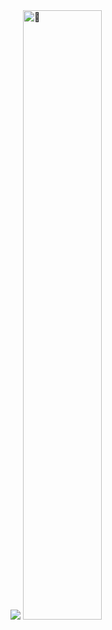 <!-- The betrayer: https://user-images.githubusercontent.com/22963968/155458995-e4c24fff-d667-48cd-a1ce-1f66cd233a14.png -->
<!-- Farewell Miura: https://user-images.githubusercontent.com/22963968/119890439-1ff29f00-bf38-11eb-8515-d0a9c3c8a6b6.png -->
<!-- First steps with JavaScript: https://user-images.githubusercontent.com/22963968/114021347-e3c48b80-9870-11eb-8bc8-998bf39b4d0d.png -->


<!--  ![Metrics](https://metrics.lecoq.io/crinanis?template=classic&base.community=0&languages=1&introduction=1&isocalendar=1&people=1&achievements=1&isocalendar.duration=half-year&languages.limit=8&languages.threshold=0%25&languages.colors=github&languages.sections=most-used&languages.indepth=false&languages.analysis.timeout=15&languages.categories=markup%2C%20programming&languages.recent.categories=markup%2C%20programming&languages.recent.load=300&languages.recent.days=14&people.limit=24&people.identicons=false&people.identicons.hide=false&people.size=28&people.types=followers%2C%20following&people.shuffle=false&achievements.threshold=C&achievements.secrets=true&achievements.display=detailed&achievements.limit=0&introduction.title=true&config.timezone=Europe%2FMinsk)
-->


<!--[<img align="right" alt="🦑" src="https://user-images.githubusercontent.com/22963968/119890439-1ff29f00-bf38-11eb-8515-d0a9c3c8a6b6.png">](#)-->


<div display="flex">
  <a href="https://github.com/DenverCoder1/readme-typing-svg"><img src="https://readme-typing-svg.herokuapp.com?size=21&duration=3000&color=FFFFFFC5&multiline=true&height=400&lines=%D0%91%D0%BE%D1%80%D0%B8%D1%81%D1%8C!+;%D0%A0%D0%B0%D0%B4%D0%B8+%D1%8D%D1%82%D0%BE%D0%B3%D0%BE+%D0%B8+%D0%B6%D0%B8%D0%B7%D0%BD%D0%B8+%D0%BD%D0%B5+%D0%B6%D0%B0%D0%BB%D0%BA%D0%BE.;%D0%A1%D0%BA%D0%BE%D0%BB%D1%8C+%D1%83%D0%B6%D0%B0%D1%81%D0%B5%D0%BD+%D0%B8+%D0%B6%D0%B5%D1%81%D1%82%D0%BE%D0%BA+%D0%BC%D0%BE%D0%B6%D0%B5%D1%82+%D0%B1%D1%8B%D1%82%D1%8C;%D1%8D%D1%82%D0%BE%D1%82+%D0%BC%D0%B8%D1%80%2C+%D0%BD%D0%B5+%D0%B2%D0%B0%D0%B6%D0%BD%D0%BE!;%D0%A1%D0%BA%D0%BE%D0%BB%D1%8C+%D1%81%D1%83%D1%80%D0%BE%D0%B2+%D0%B8+%D1%81%D1%82%D1%80%D0%B0%D1%88%D0%B5%D0%BD;+%D0%BE%D0%BD+%D0%BC%D0%BE%D0%B6%D0%B5%D1%82+%D0%B1%D1%8B%D1%82%D1%8C%2C+%D0%BD%D1%83+%D0%B8+%D1%87%D1%82%D0%BE!;%D0%91%D0%BE%D1%80%D0%B8%D1%81%D1%8C%2C+%D0%B1%D0%BE%D1%80%D0%B8%D1%81%D1%8C%2C+%D0%B1%D0%BE%D1%80%D0%B8%D1%81%D1%8C!"></a>
  
  <img width="50%" alt="🦑" src="https://sun9-11.userapi.com/s/v1/ig2/wYBybgKxXLqBE-TXIyBLwHY7FL4rcBEIBL4fAOLe_7FuY0PsnQVys18gB86GYIU-uxekB6CR8fAzRmL9cK9a8X5k.jpg?size=736x993&quality=95&type=album">
  
</div>

